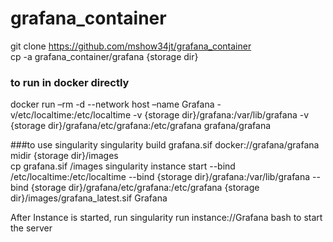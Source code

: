 # grafana_container  
 

 
git clone https://github.com/mshow34jt/grafana_container  
cp -a grafana_container/grafana {storage dir}  
### to run in docker directly
docker run –rm -d --network host –name Grafana  -v/etc/localtime:/etc/localtime -v {storage dir}/grafana:/var/lib/grafana -v {storage dir}/grafana/etc/grafana:/etc/grafana  grafana/grafana 

###to use singularity
singularity build grafana.sif docker://grafana/grafana  
midir {storage dir}/images    
cp grafana.sif <storage dir>/images 
singularity instance start --bind /etc/localtime:/etc/localtime --bind {storage dir}/grafana:/var/lib/grafana --bind {storage dir}/grafana/etc/grafana:/etc/grafana {storage dir}/images/grafana_latest.sif Grafana  

After Instance is started, run singularity run instance://Grafana bash to start the server  
